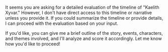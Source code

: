 It seems you are asking for a detailed evaluation of the timeline of "Kaelith Xyvar." However, I don't have direct access to this timeline or narrative unless you provide it. If you could summarize the timeline or provide details, I can proceed with the evaluation based on your input.

If you'd like, you can give me a brief outline of the story, events, characters, and themes involved, and I'll analyze and score it accordingly. Let me know how you'd like to proceed!